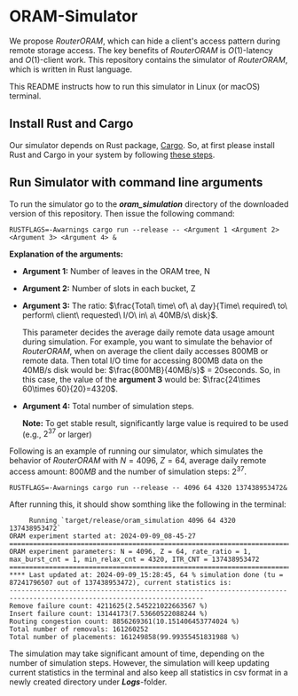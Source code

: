 # ORAM-Simulator
We propose *RouterORAM*, which can hide a client's access pattern during remote storage access.
The key benefits of *RouterORAM* is $O(1)$-latency and $O(1)$-client work.
This repository contains the simulator of *RouterORAM*, which is written in Rust language.


This README instructs how to run this simulator in Linux (or macOS) terminal.

## Install Rust and Cargo
Our simulator depends on Rust package, [Cargo](https://doc.rust-lang.org/cargo/index.html).
So, at first please install Rust and Cargo in your system by following [these steps](https://doc.rust-lang.org/cargo/getting-started/installation.html).


## Run Simulator with command line arguments
To run the simulator go to the ***oram_simulation*** directory of the downloaded version of this repository.
Then issue the following command:
```
RUSTFLAGS=-Awarnings cargo run --release -- <Argument 1 <Argument 2> <Argument 3> <Argument 4> &
```
**Explanation of the arguments:**
- **Argument 1:** Number of leaves in the ORAM tree, N
- **Argument 2:** Number of slots in each bucket, Z
- **Argument 3:** The ratio: $\frac{Total\ time\ of\ a\ day}{Time\ required\ to\ perform\ client\ requested\ I/O\ in\ a\ 40MB/s\ disk}$.

   This parameter decides the average daily remote data usage amount during simulation.
   For example, you want to simulate the behavior of *RouterORAM*, when on average the client daily accesses 800MB or remote data. Then total I/O time for accessing 800MB data on the 40MB/s disk would be: $\frac{800MB}{40MB/s}$ = 20seconds.
   So, in this case, the value of the **argument 3** would be: $\frac{24\times 60\times 60}{20}=4320$.
- **Argument 4:** Total number of simulation steps.

    **Note:** To get stable result, significantly large value is required to be used (e.g., $2^{37}$ or larger)

Following is an example of running our simulator, which simulates the behavior of *RouterORAM* with $N=4096$, $Z=64$, average daily remote access amount: $800MB$ and the number of simulation steps: $2^{37}$.
```
RUSTFLAGS=-Awarnings cargo run --release -- 4096 64 4320 137438953472&
```
After running this, it should show somthing like the following in the terminal:
```
     Running `target/release/oram_simulation 4096 64 4320 137438953472`
ORAM experiment started at: 2024-09-09_08-45-27
===================================================================================================================
ORAM experiment parameters: N = 4096, Z = 64, rate_ratio = 1, max_burst_cnt = 1, min_relax_cnt = 4320, ITR_CNT = 137438953472
===================================================================================================================
**** Last updated at: 2024-09-09_15:28:45, 64 % simulation done (tu = 87241796507 out of 137438953472), current statistics is:
-----------------------------------------------------------------------------------------------------------------------
Remove failure count: 4211625(2.545221022663567 %)
Insert failure count: 13144173(7.53660522088244 %)
Routing congestion count: 8856269361(10.151406453774024 %)
Total number of removals: 161260252
Total number of placements: 161249858(99.99355451831988 %)
```
The simulation may take significant amount of time, depending on the number of simulation steps. However, the simulation will keep updating current statistics in the terminal and also keep all statistics in csv format in a newly created directory under ***Logs***-folder.